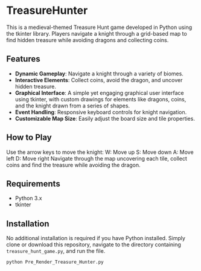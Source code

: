 # TreasureHunter
This is a medieval-themed Treasure Hunt game developed in Python using the tkinter library. Players navigate a knight through a grid-based map to find hidden treasure while avoiding dragons and collecting coins.

## Features

- **Dynamic Gameplay**: Navigate a knight through a variety of biomes.
- **Interactive Elements**: Collect coins, avoid the dragon, and uncover hidden treasure.
- **Graphical Interface**: A simple yet engaging graphical user interface using tkinter, with custom drawings for elements like dragons, coins, and the knight drawn from a series of shapes.
- **Event Handling**: Responsive keyboard controls for knight navigation.
- **Customizable Map Size**: Easily adjust the board size and tile properties.

## How to Play
Use the arrow keys to move the knight:
W: Move up
S: Move down
A: Move left
D: Move right
Navigate through the map uncovering each tile, collect coins and find the treasure while avoiding the dragon.

## Requirements

- Python 3.x
- tkinter

## Installation

No additional installation is required if you have Python installed. Simply clone or download this repository, navigate to the directory containing `treasure_hunt_game.py`, and run the file.

```bash
python Pre_Render_Treasure_Hunter.py
